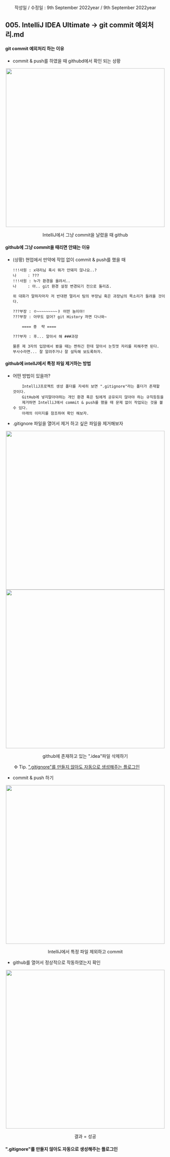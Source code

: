 <div align="center">
작성일 / 수정일 : 9th September 2022year / 9th September 2022year
</div>
   
## 005. IntelliJ IDEA Ultimate -> git commit 예외처리.md

#### git commit 예외처리 하는 이유
- commit & push를 하였을 때 githubd에서 확인 되는 상황
<div align="center">
    <img src="https://user-images.githubusercontent.com/66407386/189486804-1096c40e-40c7-497b-b873-d2020a20b4ee.png" width="500" height="" />
    <p>IntelliJ에서 그냥 commit을 날렸을 때 github</p>
</div>

#### github에 그냥 commit을 때리면 안돼는 이유

- (상황) 현업에서 만약에 작업 없이 commit & push를 했을 때
    ```text
    !!!사원 : x대리님 혹시 뭐가 안돼지 않나요..?
    나     : ???
    !!!사원 : 누가 환경을 올려서.. 
    나     : 아.. git 환경 설정 변경되기 전으로 돌리죠.
  
    위 대화가 말하자마자 저 반대편 멀리서 팀의 부장님 혹은 과장님의 목소리가 들려올 것이다.
  
    ???부장 : ㅇ~~~~~~~~~ㅑ 어떤 놈이야!
    ???부장 : 아무도 없어? git History 까면 다나와~

        ==== 중  략 ====
  
    ???부자 : 후... 알아서 해 ###과장
  
    물론 제 3자의 입장에서 봤을 때는 짠하긴 한데 알아서 눈칫껏 자리를 피해주면 된다.
    부사수라면... 잘 알려주거나 잘 설득해 보도록하자.
    ```

#### github에 intellJ에서 특정 파일 제거하는 방법

- 어떤 방법이 있을까?
    ```text
        IntelliJ프로젝트 생성 폴더를 자세히 보면 ".gitignore"라는 폴더가 존재할 것이다.
        GitHub에 넣지말아야하는 개인 환경 혹은 팀에게 공유되지 않아야 하는 규칙등등을
        제거하면 IntelliJ에서 commit & push를 했을 때 문제 없이 작업되는 것을 볼 수 있다.
        아래의 이미지를 참조하여 확인 해보자.
    ```

- .gitignore 파일을 열어서 제거 하고 싶은 파일을 제거해보자
<div align="center">
    <img src="https://user-images.githubusercontent.com/66407386/189486767-8d9f09c6-7eb3-418d-9930-c0c84a13f960.png" width="500" height="" />
    <img src="https://user-images.githubusercontent.com/66407386/189486773-fd047863-f950-4339-a91c-b36d66c59b6e.png" width="500" height="" />
    <p> github에 존재하고 있는 ".idea"파일 삭제하기</p>
</div>

   &nbsp;&nbsp;&nbsp;&nbsp;&nbsp;&nbsp; ✣ Tip. [".gitignore"를 만들지 않아도 자동으로 생성해주는 플로그인]()


- commit & push 하기
<div align="center">
    <img src="" width="500" height="" />
    <p>IntelliJ에서 특정 파일 제외하고 commit</p>
</div>

- github를 열어서 정상적으로 작동하였는지 확인
<div align="center">
    <img src="" width="500" height="" />
    <p>결과 = 성공</p>
</div>

#### ".gitignore"를 만들지 않아도 자동으로 생성해주는 플로그인

